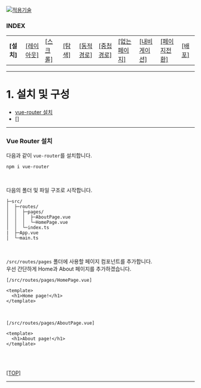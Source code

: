 [vuejs]: readme.md
[![적용기술](https://skillicons.dev/icons?i=vue,vercel,ts,vscode)][vuejs]

### INDEX

<table>
  <tr>
    <td><b href="sect_01.md"> [설치]        </b></td>
    <td><a href="sect_02.md"> [레이아웃]    </a></td>
    <td><a href="sect_03.md"> [스크롤]      </a></td>
    <td><a href="sect_04.md"> [탐색]        </a></td>
    <td><a href="sect_05.md"> [동적경로]    </a></td>
    <td><a href="sect_06.md"> [중첩경로]     </a></td>
    <td><a href="sect_07.md"> [없는페이지]    </a></td>  
    <td><a href="sect_08.md"> [내비게이션]   </a></td>  
    <td><a href="sect_09.md"> [페이지전환]   </a></td>  
    <td><a href="sect_10.md"> [배포]        </a></td>  
  </tr>
</table>

---
# 1. 설치 및 구성
- [vue-router 설치](#vue-router-설치) 
- []

---
### Vue Router 설치
다음과 같이 `vue-router`를 설치합니다.

```shell
npm i vue-router
```
<br/>

다음의 폴더 및 파일 구조로 시작합니다.
```shell
├─src/
│  ├─routes/
│  │  ├─pages/
│  │  │  ├─AboutPage.vue
│  │  │  └─HomePage.vue
│  │  └─index.ts
|  ├─App.vue
│  └─main.ts
```
<br/>

`/src/routes/pages` 폴더에 사용할 페이지 컴포넌트를 추가합니다. <br/>
우선 간단하게 Home과 About 페이지를 추가하겠습니다.<br/>

`[/src/routes/pages/HomePage.vue]`
```vue
<template>
  <h1>Home page!</h1>
</template>
```
<br/>

`[/src/routes/pages/AboutPage.vue]`
```vue
<template>
  <h1>About page!</h1>
</template>
```
<br/>


<br/>

[[TOP]](#index)

---